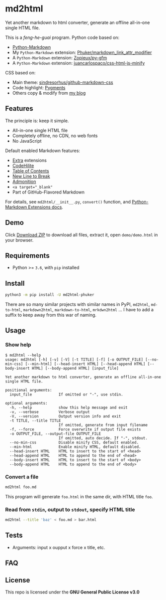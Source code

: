# md2html

Yet another markdown to html converter, generate an offline all-in-one single HTML file.

This is a *feng-he-guai* program. Python code based on:

- [Python-Markdown](https://python-markdown.github.io/)
- My `Python-Markdown` extension: [Phuker/markdown_link_attr_modifier](https://github.com/Phuker/markdown_link_attr_modifier)
- A `Python-Markdown` extension: [Zopieux/py-gfm](https://github.com/Zopieux/py-gfm)
- A `Python-Markdown` extension: [juancarlospaco/css-html-js-minify](https://github.com/juancarlospaco/css-html-js-minify)

CSS based on:

- Main theme: [sindresorhus/github-markdown-css](https://github.com/sindresorhus/github-markdown-css)
- Code highlight: [Pygments](https://pygments.org/)
- Others copy & modify from [my blog](https://phuker.github.io/)

## Features

The principle is: keep it simple.

- All-in-one single HTML file
- Completely offline, no CDN, no web fonts
- No JavaScript

Default enabled Markdown features:

- [Extra](https://python-markdown.github.io/extensions/extra/) extensions
- [CodeHilite](https://python-markdown.github.io/extensions/code_hilite/)
- [Table of Contents](https://python-markdown.github.io/extensions/toc/)
- [New Line to Break](https://python-markdown.github.io/extensions/nl2br/)
- [Admonition](https://python-markdown.github.io/extensions/admonition/)
- `<a target="_blank"`
- Part of GitHub-Flavored Markdown

For details, see `md2html/__init__.py`, `convert()` function, and [Python-Markdown Extensions docs](https://python-markdown.github.io/extensions/).

## Demo

Click [Download ZIP](https://github.com/Phuker/md2html/archive/main.zip) to download all files, extract it, open `demo/demo.html` in your browser.

## Requirements

- Python >= `3.6`, with `pip` installed

## Install

```bash
python3 -m pip install -U md2html-phuker
```

There are so many similar projects with similar names in PyPI, `md2html`, `md-to-html`, `markdown2html`, `markdown-to-html`, `mrkdwn2html` ... I have to add a suffix to keep away from this war of naming.

## Usage

### Show help

```console
$ md2html --help
usage: md2html [-h] [-v] [-V] [-t TITLE] [-f] [-o OUTPUT_FILE] [--no-min-css] [--min-html] [--head-insert HTML] [--head-append HTML] [--body-insert HTML] [--body-append HTML] [input_file]

Yet another markdown to html converter, generate an offline all-in-one single HTML file.

positional arguments:
  input_file            If omitted or "-", use stdin.

optional arguments:
  -h, --help            show this help message and exit
  -v, --verbose         Verbose output
  -V, --version         Output version info and exit
  -t TITLE, --title TITLE
                        If omitted, generate from input filename
  -f, --force           Force overwrite if output file exists
  -o OUTPUT_FILE, --output-file OUTPUT_FILE
                        If omitted, auto decide. If "-", stdout.
  --no-min-css          Disable minify CSS, default enabled.
  --min-html            Enable minify HTML, default disabled.
  --head-insert HTML    HTML to insert to the start of <head>
  --head-append HTML    HTML to append to the end of <head>
  --body-insert HTML    HTML to insert to the start of <body>
  --body-append HTML    HTML to append to the end of <body>
```

### Convert a file

```bash
md2html foo.md
```

This program will generate `foo.html` in the same dir, with HTML title `foo`.

### Read from `stdin`, output to `stdout`, specify HTML title

```bash
md2html --title 'baz' < foo.md > bar.html
```

## Tests

- Arguments: input x oupput x force x title, etc.

## FAQ

## License

This repo is licensed under the **GNU General Public License v3.0**
